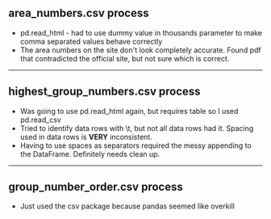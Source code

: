 ## area_numbers.csv process
* pd.read_html - had to use dummy value in thousands parameter to make comma separated values behave correctly
* The area numbers on the site don't look completely accurate. Found pdf that contradicted the official site, but not sure which is correct.

---

## highest_group_numbers.csv process
* Was going to use pd.read_html again, but requires table so I used pd.read_csv
* Tried to identify data rows with \t, but not all data rows had it. Spacing used in data rows is **VERY** inconsistent.
* Having to use spaces as separators required the messy appending to the DataFrame. Definitely needs clean up.

---

## group_number_order.csv process
* Just used the csv package because pandas seemed like overkill